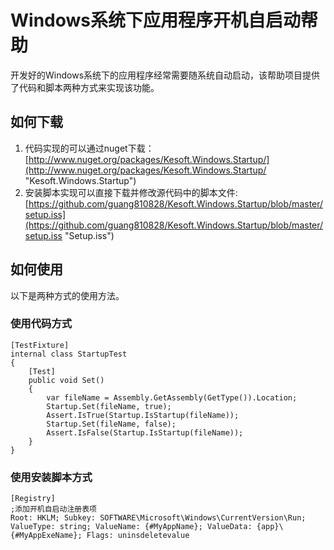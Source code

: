 # Windows系统下应用程序开机自启动帮助
开发好的Windows系统下的应用程序经常需要随系统自动启动，该帮助项目提供了代码和脚本两种方式来实现该功能。

## 如何下载

1. 代码实现的可以通过nuget下载：[http://www.nuget.org/packages/Kesoft.Windows.Startup/](http://www.nuget.org/packages/Kesoft.Windows.Startup/ "Kesoft.Windows.Startup")
2. 安装脚本实现可以直接下载并修改源代码中的脚本文件:[https://github.com/guang810828/Kesoft.Windows.Startup/blob/master/setup.iss](https://github.com/guang810828/Kesoft.Windows.Startup/blob/master/setup.iss "Setup.iss")

## 如何使用

以下是两种方式的使用方法。

### 使用代码方式

    [TestFixture]
    internal class StartupTest
    {
        [Test]
        public void Set()
        {
            var fileName = Assembly.GetAssembly(GetType()).Location;
            Startup.Set(fileName, true);
            Assert.IsTrue(Startup.IsStartup(fileName));
            Startup.Set(fileName, false);
            Assert.IsFalse(Startup.IsStartup(fileName));
        }
    }

### 使用安装脚本方式

    [Registry]
    ;添加开机自启动注册表项
    Root: HKLM; Subkey: SOFTWARE\Microsoft\Windows\CurrentVersion\Run; ValueType: string; ValueName: {#MyAppName}; ValueData: {app}\{#MyAppExeName}; Flags: uninsdeletevalue

